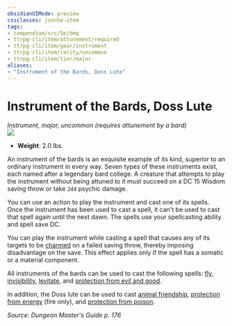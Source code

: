 ```yaml
---
obsidianUIMode: preview
cssclasses: json5e-item
tags:
- compendium/src/5e/dmg
- ttrpg-cli/item/attunement/required
- ttrpg-cli/item/gear/instrument
- ttrpg-cli/item/rarity/uncommon
- ttrpg-cli/item/tier/major
aliases: 
- "Instrument of the Bards, Doss Lute"
---
```

# Instrument of the Bards, Doss Lute
*Instrument, major, uncommon (requires attunement by a bard)*  
![](/3-Mechanics/CLI/items/img/instrument-of-the-bards-doss-lute.webp#right)  

- **Weight**: 2.0 lbs.

An instrument of the bards is an exquisite example of its kind, superior to an ordinary instrument in every way. Seven types of these instruments exist, each named after a legendary bard college. A creature that attempts to play the instrument without being attuned to it must succeed on a DC 15 Wisdom saving throw or take `2d4` psychic damage.

You can use an action to play the instrument and cast one of its spells. Once the instrument has been used to cast a spell, it can't be used to cast that spell again until the next dawn. The spells use your spellcasting ability and spell save DC.

You can play the instrument while casting a spell that causes any of its targets to be [charmed](/3-Mechanics/CLI/rules/conditions.md#charmed) on a failed saving throw, thereby imposing disadvantage on the save. This effect applies only if the spell has a somatic or a material component.

All instruments of the bards can be used to cast the following spells: [fly](/3-Mechanics/CLI/spells/fly.md), [invisibility](/3-Mechanics/CLI/spells/invisibility.md), [levitate](/3-Mechanics/CLI/spells/levitate.md), and [protection from evil and good](/3-Mechanics/CLI/spells/protection-from-evil-and-good.md).

In addition, the Doss lute can be used to cast [animal friendship](/3-Mechanics/CLI/spells/animal-friendship.md), [protection from energy](/3-Mechanics/CLI/spells/protection-from-energy.md) (fire only), and [protection from poison](/3-Mechanics/CLI/spells/protection-from-poison.md).

*Source: Dungeon Master's Guide p. 176*